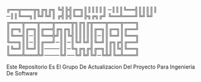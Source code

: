 ╔══╦═══╦╗╔╗╔╗
╚╣╠╣╔═╗║║║║║║
─║║║╚══╣║║║║║
─║║╚══╗║╚╝╚╝║
╔╣╠╣╚═╝╠╗╔╗╔╝
╚══╩═══╝╚╝╚╝
╔═══╦═══╦═══╦════╦╗╔╗╔╦═══╦═══╦═══╗
║╔═╗║╔═╗║╔══╣╔╗╔╗║║║║║║╔═╗║╔═╗║╔══╝
║╚══╣║─║║╚══╬╝║║╚╣║║║║║║─║║╚═╝║╚══╗
╚══╗║║─║║╔══╝─║║─║╚╝╚╝║╚═╝║╔╗╔╣╔══╝
║╚═╝║╚═╝║║────║║─╚╗╔╗╔╣╔═╗║║║╚╣╚══╗
╚═══╩═══╩╝────╚╝──╚╝╚╝╚╝─╚╩╝╚═╩═══╝



Este Repositorio Es El Grupo De Actualizacion Del Proyecto Para Ingenieria De Software
